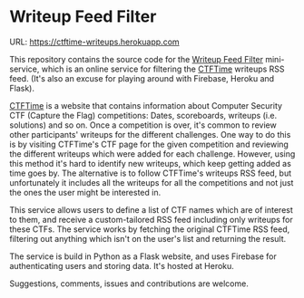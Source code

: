 
# Writeup Feed Filter

URL: https://ctftime-writeups.herokuapp.com

This repository contains the source code for the [Writeup Feed Filter](https://ctftime-writeups.herokuapp.com) mini-service, which is an online service for filtering the [CTFTime](https://ctftime.org/) writeups RSS feed. (It's also an excuse for playing around with Firebase, Heroku and Flask).

[CTFTime](https://ctftime.org/) is a website that contains information about Computer Security CTF (Capture the Flag) competitions: Dates, scoreboards, writeups (i.e. solutions) and so on. Once a competition is over, it's common to review other participants' writeups for the different challenges. One way to do this is by visiting CTFTime's CTF page for the given competition and reviewing the different writeups which were added for each challenge. However, using this method it's hard to identify new writeups, which keep getting added as time goes by. The alternative is to follow CTFTime's writeups RSS feed, but unfortunately it includes all the writeups for all the competitions and not just the ones the user might be interested in.

This service allows users to define a list of CTF names which are of interest to them, and receive a custom-tailored RSS feed including only writeups for these CTFs. The service works by fetching the original CTFTime RSS feed, filtering out anything which isn't on the user's list and returning the result. 

The service is build in Python as a Flask website, and uses Firebase for authenticating users and storing data. It's hosted at Heroku.

Suggestions, comments, issues and contributions are welcome.
